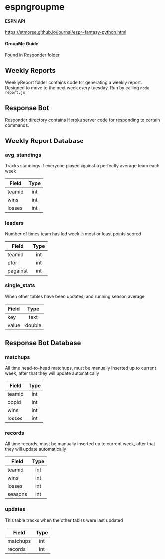 # espngroupme

#### ESPN API
https://stmorse.github.io/journal/espn-fantasy-python.html 

#### GroupMe Guide
Found in Responder folder

## Weekly Reports
WeeklyReport folder contains code for generating a weekly report.
Designed to move to the next week every tuesday.
Run by calling `node report.js`

## Response Bot
Responder directory contains Heroku server code for responding to certain commands.

## Weekly Report Database
### avg_standings
Tracks standings if everyone played against a perfectly average team each week

| Field         | Type          |
| ------------- |:-------------:|
| teamid        | int           |
| wins          | int           |
| losses        | int           |

### leaders
Number of times team has led week in most or least points scored

| Field         | Type          |
| ------------- |:-------------:|
| teamid        | int           |
| pfor          | int           |
| pagainst      | int           |

### single_stats
When other tables have been updated, and running season average

| Field         | Type          |
| ------------- |:-------------:|
| key           | text          |
| value         | double        |


## Response Bot Database
### matchups
All time head-to-head matchups, must be manually inserted up to current week, after that they will update automatically

| Field         | Type          |
| ------------- |:-------------:|
| teamid        | int           |
| oppid          | int           |
| wins        | int           |
|losses | int |

### records
All time records, must be manually inserted up to current week, after that they will update automatically

| Field         | Type          |
| ------------- |:-------------:|
| teamid        | int           |
| wins          | int           |
| losses      | int           |
| seasons | int |

### updates
This table tracks when the other tables were last updated

| Field         | Type          |
| ------------- |:-------------:|
| matchups           | int          |
| records         | int        |

